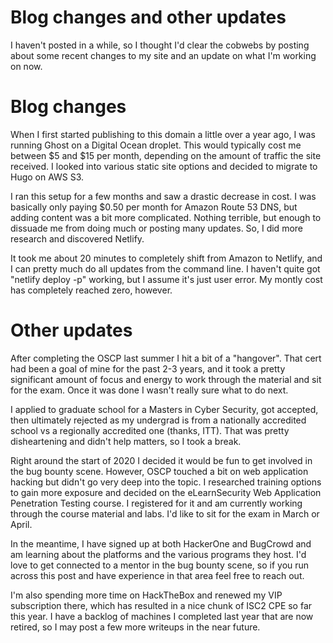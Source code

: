 # Blog changes and other updates


I haven't posted in a while, so I thought I'd clear the cobwebs by posting about some recent changes to my site and an update on what I'm working on now.

# Blog changes

When I first started publishing to this domain a little over a year ago, I was running Ghost on a Digital Ocean droplet. This would typically cost me between $5 and $15 per month, depending on the amount of traffic the site received. I looked into various static site options and decided to migrate to Hugo on AWS S3.

I ran this setup for a few months and saw a drastic decrease in cost. I was basically only paying $0.50 per month for Amazon Route 53 DNS, but adding content was a bit more complicated. Nothing terrible, but enough to dissuade me from doing much or posting many updates. So, I did more research and discovered Netlify.

It took me about 20 minutes to completely shift from Amazon to Netlify, and I can pretty much do all updates from the command line. I haven't quite got "netlify deploy -p" working, but I assume it's just user error. My montly cost has completely reached zero, however.

# Other updates

After completing the OSCP last summer I hit a bit of a "hangover". That cert had been a goal of mine for the past 2-3 years, and it took a pretty significant amount of focus and energy to work through the material and sit for the exam. Once it was done I wasn't really sure what to do next.

I applied to graduate school for a Masters in Cyber Security, got accepted, then ultimately rejected as my undergrad is from a nationally accredited school vs a regionally accredited one (thanks, ITT). That was pretty disheartening and didn't help matters, so I took a break.

Right around the start of 2020 I decided it would be fun to get involved in the bug bounty scene. However, OSCP touched a bit on web application hacking but didn't go very deep into the topic. I researched training options to gain more exposure and decided on the eLearnSecurity Web Application Penetration Testing course. I registered for it and am currently working through the course material and labs. I'd like to sit for the exam in March or April.

In the meantime, I have signed up at both HackerOne and BugCrowd and am learning about the platforms and the various programs they host. I'd love to get connected to a mentor in the bug bounty scene, so if you run across this post and have experience in that area feel free to reach out.

I'm also spending more time on HackTheBox and renewed my VIP subscription there, which has resulted in a nice chunk of ISC2 CPE so far this year. I have a backlog of machines I completed last year that are now retired, so I may post a few more writeups in the near future.

